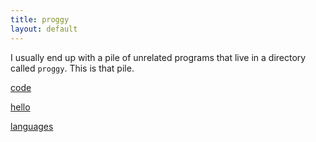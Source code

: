 ```yaml
---
title: proggy
layout: default
---
```


I usually end up with a pile of unrelated programs that live in a
directory called `proggy`. This is that pile.

[code](https://github.com/davejagoda/proggy)

[hello](hello)

[languages](languages)
